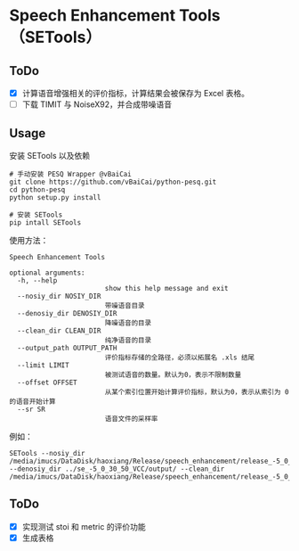 # Speech Enhancement Tools（SETools）

## ToDo

- [x] 计算语音增强相关的评价指标，计算结果会被保存为 Excel 表格。
- [ ] 下载 TIMIT 与 NoiseX92，并合成带噪语音

## Usage

安装 SETools 以及依赖

```shell
# 手动安装 PESQ Wrapper @vBaiCai
git clone https://github.com/vBaiCai/python-pesq.git
cd python-pesq
python setup.py install

# 安装 SETools
pip intall SETools
```

使用方法：

```shell
Speech Enhancement Tools

optional arguments:
  -h, --help            
                        show this help message and exit
  --nosiy_dir NOSIY_DIR
                        带噪语音目录
  --denosiy_dir DENOSIY_DIR
                        降噪语音的目录
  --clean_dir CLEAN_DIR
                        纯净语音的目录
  --output_path OUTPUT_PATH
                        评价指标存储的全路径，必须以拓展名 .xls 结尾
  --limit LIMIT         
                        被测试语音的数量。默认为0，表示不限制数量
  --offset OFFSET       
                        从某个索引位置开始计算评价指标，默认为0，表示从索引为 0 的语音开始计算
  --sr SR               
                        语音文件的采样率
```

例如：

```shell
SETools --nosiy_dir /media/imucs/DataDisk/haoxiang/Release/speech_enhancement/release_-5_0_30_50/test/noisy/ --denosiy_dir ../se_-5_0_30_50_VCC/output/ --clean_dir /media/imucs/DataDisk/haoxiang/Release/speech_enhancement/release_-5_0_30_50/test/clean
```

## ToDo

- [x] 实现测试 stoi 和 metric 的评价功能
- [x] 生成表格